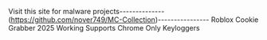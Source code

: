 Visit this site for malware projects--------------(https://github.com/nover749/MC-Collection)----------------
Roblox Cookie Grabber 2025 Working Supports Chrome Only 
Keyloggers

